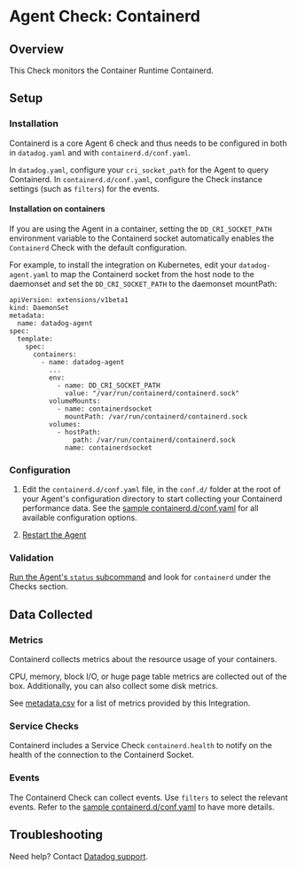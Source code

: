 # Agent Check: Containerd

## Overview

This Check monitors the Container Runtime Containerd.

## Setup

### Installation

Containerd is a core Agent 6 check and thus needs to be configured in both in `datadog.yaml` and with `containerd.d/conf.yaml`.

In `datadog.yaml`, configure your `cri_socket_path` for the Agent to query Containerd. In `containerd.d/conf.yaml`, configure the Check instance settings (such as `filters`) for the events.

#### Installation on containers

If you are using the Agent in a container, setting the `DD_CRI_SOCKET_PATH` environment variable to the Containerd socket automatically enables the `Containerd` Check with the default configuration.

For example, to install the integration on Kubernetes, edit your `datadog-agent.yaml` to map the Containerd socket from the host node to the daemonset and set the `DD_CRI_SOCKET_PATH` to the daemonset mountPath:

```
apiVersion: extensions/v1beta1
kind: DaemonSet
metadata:
  name: datadog-agent
spec:
  template:
    spec:
      containers:
        - name: datadog-agent
          ...
          env:
            - name: DD_CRI_SOCKET_PATH
              value: "/var/run/containerd/containerd.sock"
          volumeMounts:
            - name: containerdsocket
              mountPath: /var/run/containerd/containerd.sock
          volumes:
            - hostPath:
                path: /var/run/containerd/containerd.sock
              name: containerdsocket
```

### Configuration

1. Edit the `containerd.d/conf.yaml` file, in the `conf.d/` folder at the root of your
   Agent's configuration directory to start collecting your Containerd performance data.
   See the [sample containerd.d/conf.yaml][1] for all available configuration options.

2. [Restart the Agent][2]

### Validation

[Run the Agent's `status` subcommand][3] and look for `containerd` under the Checks section.

## Data Collected

### Metrics

Containerd collects metrics about the resource usage of your containers.

CPU, memory, block I/O, or huge page table metrics are collected out of the box. Additionally, you can also collect some disk metrics.

See [metadata.csv][4] for a list of metrics provided by this Integration.

### Service Checks

Containerd includes a Service Check `containerd.health` to notify on the health of the connection to the Containerd Socket.

### Events

The Containerd Check can collect events. Use `filters` to select the relevant events. Refer to the [sample containerd.d/conf.yaml][1] to have more details.

## Troubleshooting

Need help? Contact [Datadog support][2].

[1]: https://github.com/DataDog/datadog-agent/blob/master/cmd/agent/dist/conf.d/containerd.d/conf.yaml.example
[2]: https://docs.datadoghq.com/help
[3]: https://docs.datadoghq.com/agent/faq/agent-commands/#start-stop-restart-the-agent
[4]: https://github.com/DataDog/integrations-core/blob/master/cri/metadata.csv
